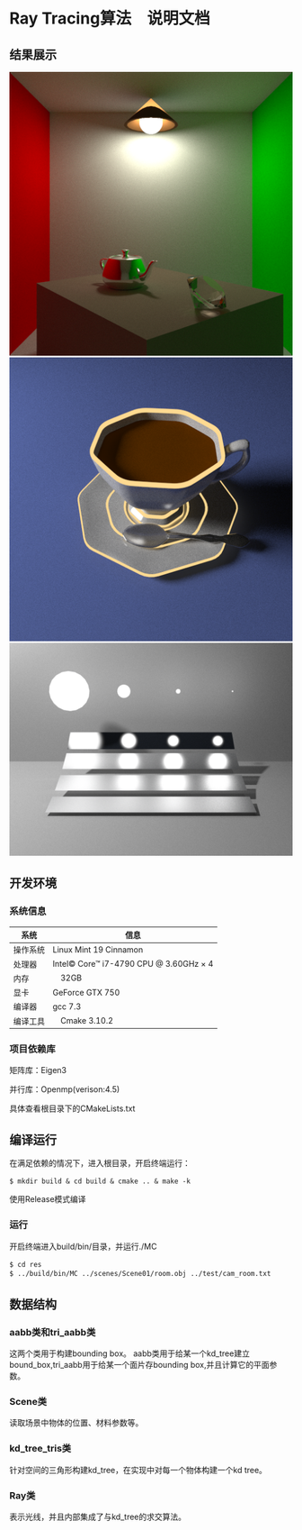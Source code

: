 # Ray Tracing算法　说明文档
##	结果展示
![room](https://raw.githubusercontent.com/Chongyao/Monte-Carlo-Ray-Tracing/master/res/1.png)
![cup](https://raw.githubusercontent.com/Chongyao/Monte-Carlo-Ray-Tracing/master/res/2.png)
![VeachMIS](https://raw.githubusercontent.com/Chongyao/Monte-Carlo-Ray-Tracing/master/res/3.png)
## 开发环境
### 系统信息
系统 | 信息
------------ | ------------- 
操作系统 | Linux Mint 19 Cinnamon 
处理器 | Intel© Core™ i7-4790 CPU @ 3.60GHz × 4
内存　|　32GB
显卡　| GeForce GTX 750
编译器　| gcc 7.3
编译工具 |　Cmake 3.10.2
### 项目依赖库

矩阵库：Eigen3

并行库：Openmp(verison:4.5)

具体查看根目录下的CMakeLists.txt
## 编译运行
在满足依赖的情况下，进入根目录，开启终端运行：
```
$ mkdir build & cd build & cmake .. & make -k
```
使用Release模式编译
### 运行
开启终端进入build/bin/目录，并运行./MC
```bash
$ cd res
$ ../build/bin/MC ../scenes/Scene01/room.obj ../test/cam_room.txt
```
## 数据结构
### aabb类和tri_aabb类
这两个类用于构建bounding box。 aabb类用于给某一个kd_tree建立bound_box,tri_aabb用于给某一个面片存bounding box,并且计算它的平面参数。
### Scene类
读取场景中物体的位置、材料参数等。
### kd_tree_tris类
针对空间的三角形构建kd_tree，在实现中对每一个物体构建一个kd tree。
### Ray类
表示光线，并且内部集成了与kd_tree的求交算法。







